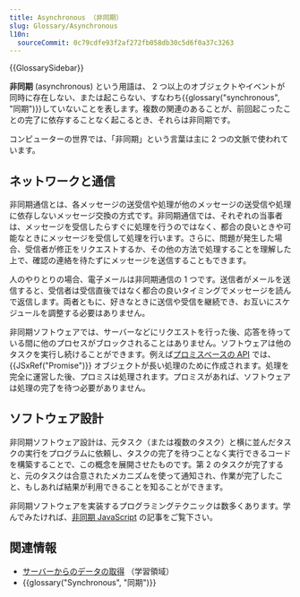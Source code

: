 ```yaml
---
title: Asynchronous （非同期）
slug: Glossary/Asynchronous
l10n:
  sourceCommit: 0c79cdfe93f2af272fb058db30c5d6f0a37c3263
---
```


{{GlossarySidebar}}

**非同期** (asynchronous) という用語は、 2 つ以上のオブジェクトやイベントが同時に存在しない、または起こらない、すなわち{{glossary("synchronous", "同期")}}していないことを表します。複数の関連のあることが、前回起こったことの完了に依存することなく起こるとき、それらは非同期です。

コンピューターの世界では、「非同期」という言葉は主に 2 つの文脈で使われています。

## ネットワークと通信

非同期通信とは、各メッセージの送受信や処理が他のメッセージの送受信や処理に依存しないメッセージ交換の方式です。非同期通信では、それぞれの当事者は、メッセージを受信したらすぐに処理を行うのではなく、都合の良いときや可能なときにメッセージを受信して処理を行います。さらに、問題が発生した場合、受信者が修正をリクエストするか、その他の方法で処理することを理解した上で、確認の連絡を待たずにメッセージを送信することもできます。

人のやりとりの場合、電子メールは非同期通信の 1 つです。送信者がメールを送信すると、受信者は受信直後ではなく都合の良いタイミングでメッセージを読んで返信します。両者ともに、好きなときに送信や受信を継続でき、お互いにスケジュールを調整する必要はありません。

非同期ソフトウェアでは、サーバーなどにリクエストを行った後、応答を待っている間に他のプロセスがブロックされることはありません。ソフトウェアは他のタスクを実行し続けることができます。例えば[プロミスベースの API](/ja/docs/Learn_web_development/Extensions/Async_JS/Implementing_a_promise-based_API) では、 {{JSxRef("Promise")}} オブジェクトが長い処理のために作成されます。処理を完全に運営した後、プロミスは処理されます。プロミスがあれば、ソフトウェアは処理の完了を待つ必要がありません。

## ソフトウェア設計

非同期ソフトウェア設計は、元タスク（または複数のタスク）と横に並んだタスクの実行をプログラムに依頼し、タスクの完了を待つことなく実行できるコードを構築することで、この概念を展開させたものです。第 2 のタスクが完了すると、元のタスクは合意されたメカニズムを使って通知され、作業が完了したこと、もしあれば結果が利用できることを知ることができます。

非同期ソフトウェアを実装するプログラミングテクニックは数多くあります。学んでみたければ、[非同期 JavaScript](/ja/docs/Learn_web_development/Extensions/Async_JS) の記事をご覧下さい。

## 関連情報

- [サーバーからのデータの取得](/ja/docs/Learn/JavaScript/Client-side_web_APIs/Fetching_data) （学習領域）
- {{glossary("Synchronous", "同期")}}
